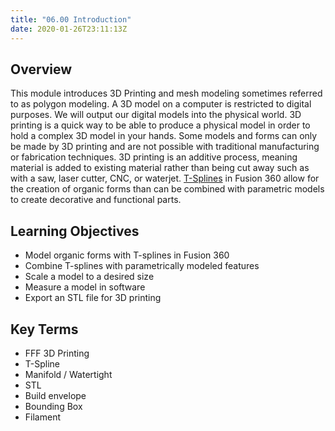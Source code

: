 ```yaml
---
title: "06.00 Introduction"
date: 2020-01-26T23:11:13Z
---
```


## Overview

This module introduces 3D Printing and mesh modeling sometimes referred to as polygon modeling. A 3D model on a computer is restricted to digital purposes. We will output our digital models into the physical world. 3D printing is a quick way to be able to produce a physical model in order to hold a complex 3D model in your hands. Some models and forms can only be made by 3D printing and are not possible with traditional manufacturing or fabrication techniques. 3D printing is an additive process, meaning material is added to existing material rather than being cut away such as with a saw, laser cutter, CNC, or waterjet. [T-Splines](https://youtu.be/8vGrRR_TLEg) in Fusion 360 allow for the creation of organic forms than can be combined with parametric models to create decorative and functional parts.

## Learning Objectives

- Model organic forms with T-splines in Fusion 360
- Combine T-splines with parametrically modeled features
- Scale a model to a desired size
- Measure a model in software
- Export an STL file for 3D printing

## Key Terms

- FFF 3D Printing
- T-Spline
- Manifold / Watertight
- STL
- Build envelope
- Bounding Box
- Filament
